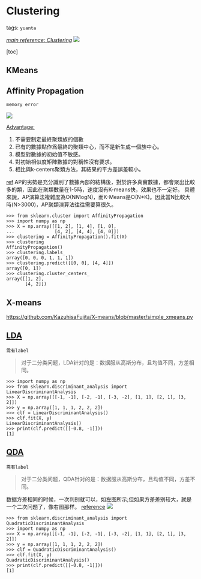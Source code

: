 # Clustering

tags: ```yuanta```

[*main reference: Clustering*](https://scikit-learn.org/stable/modules/clustering.html)
![](https://i.imgur.com/FETFH4K.png)

[toc]


## KMeans


## Affinity Propagation
```memory error```
 
![](https://i.imgur.com/MapES1z.png)

[Advantage:](https://www.twblogs.net/a/5b8e557f2b71771883446def)
 1. 不需要制定最終聚類族的個數
2. 已有的數據點作爲最終的聚類中心，而不是新生成一個族中心。
3. 模型對數據的初始值不敏感。
4. 對初始相似度矩陣數據的對稱性沒有要求。
5. 相比與k-centers聚類方法，其結果的平方差誤差較小。

[ref](http://wiki.swarma.net/index.php?title=Affinity_propagation_%E8%81%9A%E7%B1%BB&variant=zh-tw)
AP的劣勢是充分識別了數據內部的結構後，對於許多真實數據，都會聚出比較多的類，因此在聚類數量在1-5時，速度沒有K-means快，效果也不一定好。 具體來說，AP演算法複雜度為O(N*N*logN)，而K-Means是O(N*K)。因此當N比較大時(N>3000)，AP聚類演算法往往需要算很久。

```python=
>>> from sklearn.cluster import AffinityPropagation
>>> import numpy as np
>>> X = np.array([[1, 2], [1, 4], [1, 0],
...               [4, 2], [4, 4], [4, 0]])
>>> clustering = AffinityPropagation().fit(X)
>>> clustering
AffinityPropagation()
>>> clustering.labels_
array([0, 0, 0, 1, 1, 1])
>>> clustering.predict([[0, 0], [4, 4]])
array([0, 1])
>>> clustering.cluster_centers_
array([[1, 2],
       [4, 2]])
```

## X-means
https://github.com/KazuhisaFujita/X-means/blob/master/simple_xmeans.py

## [LDA](https://scikit-learn.org/stable/modules/generated/sklearn.discriminant_analysis.LinearDiscriminantAnalysis.html)
```需有label```
> 对于二分类问题，LDA针对的是：数据服从高斯分布，且均值不同，方差相同。
> 
```python=
>>> import numpy as np
>>> from sklearn.discriminant_analysis import LinearDiscriminantAnalysis
>>> X = np.array([[-1, -1], [-2, -1], [-3, -2], [1, 1], [2, 1], [3, 2]])
>>> y = np.array([1, 1, 1, 2, 2, 2])
>>> clf = LinearDiscriminantAnalysis()
>>> clf.fit(X, y)
LinearDiscriminantAnalysis()
>>> print(clf.predict([[-0.8, -1]]))
[1]
```
## [QDA](https://scikit-learn.org/stable/modules/generated/sklearn.discriminant_analysis.QuadraticDiscriminantAnalysis.html)
```需有label```
>对于二分类问题，QDA针对的是：数据服从高斯分布，且均值不同，方差不同。

数据方差相同的时候，一次判别就可以，如左图所示;但如果方差差别较大，就是一个二次问题了，像右图那样。 [reference](https://www.cnblogs.com/xingshansi/p/6892317.html)
![](https://i.imgur.com/Ws9ns6I.png)

```python=
>>> from sklearn.discriminant_analysis import QuadraticDiscriminantAnalysis
>>> import numpy as np
>>> X = np.array([[-1, -1], [-2, -1], [-3, -2], [1, 1], [2, 1], [3, 2]])
>>> y = np.array([1, 1, 1, 2, 2, 2])
>>> clf = QuadraticDiscriminantAnalysis()
>>> clf.fit(X, y)
QuadraticDiscriminantAnalysis()
>>> print(clf.predict([[-0.8, -1]]))
[1]
```
